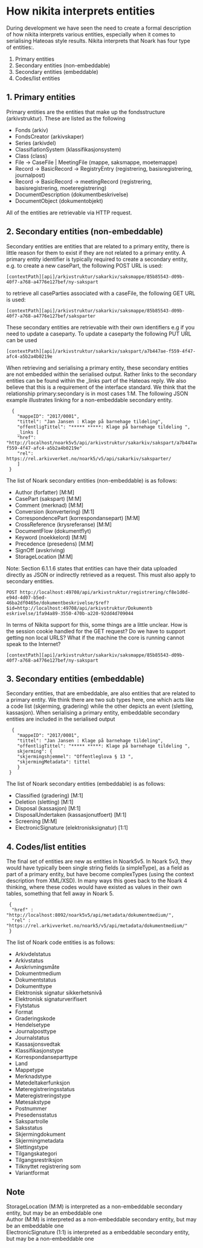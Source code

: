 # How nikita interprets entities  
During development we have seen the need to create a formal description of how nikita interprets various entities,
  especially when it comes to serialising Hateoas style results. Nikita interprets that Noark has four type of entities:.

1. Primary entities
2. Secondary entities (non-embeddable)
3. Secondary entities (embeddable)
4. Codes/list entities

## 1. Primary entities
Primary entities are the entities that make up the fondsstructure (arkivstruktur). These are listed as the following
 * Fonds (arkiv)
 * FondsCreator (arkivskaper)
 * Series (arkivdel)
 * ClassifiationSystem (klassifikasjonsystem)
 * Class (class)
 * File -> CaseFile | MeetingFile (mappe, saksmappe, moetemappe)
 * Record -> BasicRecord -> RegistryEntry (registrering, basisregistrering, journalpost)
 * Record -> BasicRecord -> meetingRecord (registrering, basisregistrering, moeteregistrering)
 * DocumentDescription (dokumentbeskrivelse)
 * DocumentObject (dokumentobjekt)
 
 All of the entities are retrievable via HTTP request.
 
 ## 2. Secondary entities (non-embeddable)
  
  Secondary entities are entities that are related to a primary entity, there is little reason for them to exist 
  if they are not related to a primary entity. A primary entity identifier is typically required to create a secondary 
  entity, e.g. to create a new casePart, the following POST URL is used:
    
    [contextPath][api]/arkivstruktur/sakarkiv/saksmappe/85b85543-d09b-40f7-a768-a4776e127bef/ny-sakspart
   
  to retrieve all caseParties associated with a caseFile, the following GET URL is used:  
  
    [contextPath][api]/arkivstruktur/sakarkiv/saksmappe/85b85543-d09b-40f7-a768-a4776e127bef/saksparter
   
  These secondary entities are retrievable with their own identifiers e.g if you need to update a caseparty. To update 
  a caseparty the following PUT URL can be used
    
    [contextPath][api]/arkivstruktur/sakarkiv/sakspart/a7b447ae-f559-4f47-afc4-a5b2a4b0219e
    
  When retrieving and serialising a primary entity, these secondary entities are not embedded within the serialised 
  output. Rather links to the secondary entities can be found within the _links part of the Hateoas reply. We also
  believe that this is a requirement of the interface standard. We think that the relationship primary:secondary
  is in most cases 1:M. The following JSON example illustrates linking for a non-embeddable secondary entity.
 
  ```
    {
      "mappeID": "2017/0001",
      "tittel": "Jan Jansen : Klage på barnehage tildeling",
      "offentligTittel": "***** *****: Klage på barnehage tildeling ",
      _links [
      "href": "http://localhost/noark5v5/api/arkivstruktur/sakarkiv/sakspart/a7b447ae-f559-4f47-afc4-a5b2a4b0219e"
      "rel": https://rel.arkivverket.no/noark5/v5/api/sakarkiv/saksparter/
      ]
   }
  ```
  
  The list of Noark secondary entities (non-embeddable) is as follows:
  
  * Author (forfatter) [M:M]
  * CasePart (sakspart) [M:M]
  * Comment (merknad) [M:M]
  * Conversion (konvertering) [M:1] 
  * CorrespondencePart (korrespondansepart) [M:M]
  * CrossReference  (krysreferanse) [M:M]
  * DocumentFlow (dokumentflyt)
  * Keyword (noekkelord) [M:M]
  * Precedence (presedens) [M:M]
  * SignOff (avskriving)
  * StorageLocation [M:M]
 
 Note: Section 6.1.1.6 states that entities can have their data uploaded directly as JSON or indirectly retrieved as a 
   request. This must also apply to secondary entities.
 
    POST http://localhost:49708/api/arkivstruktur/registrering/cf8e1d0d-e94d-4d07-b5ed-
    46ba2df0465e/dokumentbeskrivelse/$ref?$id=http://localhost:49708/api/arkivstruktur/Dokumentb
    eskrivelse/1fa94a89-3550-470b-a220-92dd4d709044
  
 In terms of Nikita support for this, some things are a little unclear. How is the session cookie handled for the GET 
  request? Do we have to support getting non local URLS? What if the machine the core is running cannot speak 
  to the Internet?
    
    [contextPath][api]/arkivstruktur/sakarkiv/saksmappe/85b85543-d09b-40f7-a768-a4776e127bef/ny-sakspart
 
 ## 3. Secondary entities (embeddable)
 
 Secondary entities, that are embeddable, are also entities that are related to a primary entity. We think there are 
 two sub types here, one which acts like a code list (skjerming, gradering) while the other depicts an event (sletting,
   kassasjon).  When serialising a primary entity, embeddable secondary entities are included in the serialised output 

```
  {
    "mappeID": "2017/0001",
    "tittel": "Jan Jansen : Klage på barnehage tildeling",
    "offentligTittel": "***** *****: Klage på barnehage tildeling ",
    skjerming": {
    "skjermingshjemmel": "Offentleglova § 13 ",
    "skjermingMetadata": tittel
    }
 }
```
  
  The list of Noark secondary entities (embeddable) is as follows:
  * Classified (gradering) [M:1]
  * Deletion (sletting) [M:1]
  * Disposal (kassasjon) [M:1]
  * DisposalUndertaken (kassasjonutfoert) [M:1]
  * Screening [M:M]
  * ElectronicSignature (elektronisksignatur) [1:1]
 
 ## 4. Codes/list entities
 The final set of entities are new as entities in Noark5v5. In Noark 5v3, they would have typically been single string 
 fields (a simpleType), as a field as part of a primary entity, but have become complexTypes (using the context 
 description from XML/XSD). In many ways this goes back to the Noark 4 thinking, where these codes would have existed 
 as values in their own tables, something that fell away in Noark 5. 
    
  ```
   {
    "href" : "http://localhost:8092/noark5v5/api/metadata/dokumentmedium/",
    "rel" : "https://rel.arkivverket.no/noark5/v5/api/metadata/dokumentmedium/"
   }
  ```  
  The list of Noark code entities is as follows:
 * Arkivdelstatus
 * Arkivstatus
 * Avskrivningsmåte
 * Dokumentmedium
 * Dokumentstatus
 * Dokumenttype
 * Elektronisk signatur sikkerhetsnivå
 * Elektronisk signaturverifisert
 * Flytstatus
 * Format
 * Graderingskode
 * Hendelsetype
 * Journalposttype
 * Journalstatus
 * Kassasjonsvedtak
 * Klassifikasjonstype
 * Korrespondanseparttype
 * Land
 * Mappetype
 * Merknadstype
 * Møtedeltakerfunksjon
 * Møteregistreringsstatus
 * Møteregistreringstype
 * Møtesakstype
 * Postnummer
 * Presedensstatus
 * Sakspartrolle
 * Saksstatus
 * Skjermingdokument
 * Skjermingmetadata
 * Slettingstype
 * Tilgangskategori
 * Tilgangsrestriksjon
 * Tilknyttet registrering som
 * Variantformat
 
 
 ## Note   
  StorageLocation (M:M) is interpreted as a non-embeddable secondary entity, but may be an embeddable one  
  Author (M:M) is interpreted as a non-embeddable secondary entity, but may be an embeddable one  
  ElectronicSignature (1:1) is interpreted as a embeddable secondary entity, but may be a non-embeddable one

